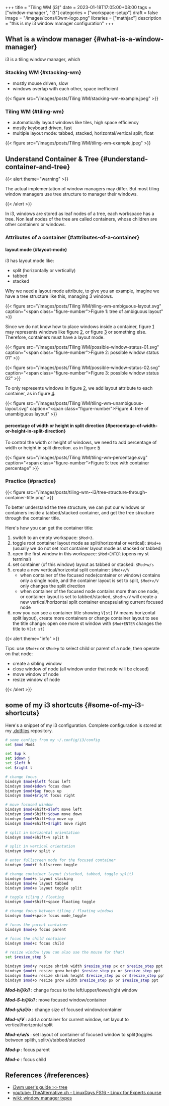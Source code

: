 +++
title = "Tiling WM (i3)"
date = 2023-01-18T17:05:00+08:00
tags = ["window-manager", "i3"]
categories = ["workspace-setup"]
draft = false
image = "/images/icons/i3wm-logo.png"
libraries = ["mathjax"]
description = "this is my i3 window manager configuration"
+++

## What is a window manager {#what-is-a-window-manager}

i3 is a tiling window manager, which


### Stacking WM {#stacking-wm}

-   mostly mouse driven, slow
-   windows overlap with each other, space inefficient

{{< figure src="/images/posts/Tiling WM/stacking-wm-example.jpeg" >}}


### Tiling WM {#tiling-wm}

-   automatically layout windows like tiles, high space efficiency
-   mostly keyboard driven, fast
-   multiple layout mode: tabbed, stacked, horizontal/vertical split, float

{{< figure src="/images/posts/Tiling WM/tiling-wm-example.jpeg" >}}


## Understand Container &amp; Tree {#understand-container-and-tree}

{{< alert theme="warning" >}}

The actual implementation of window managers may differ. But most tiling window managers use tree structure to manager their windows.

{{< /alert >}}

In i3,  windows are stored as leaf nodes of a tree, each workspace has a tree. Non leaf nodes of the tree are called containers, whose children are other containers or windows.


### Attributes of a container {#attributes-of-a-container}


#### layout mode {#layout-mode}

i3 has layout mode like:

-   split (horizontally or vertically)
-   tabbed
-   stacked

Why we need a layout mode attribute, to give you an example, imagine we have a tree structure like this, managing 3 windows.

<a id="figure--fig:tiling-wm-ambiguous-layout"></a>

{{< figure src="/images/posts/Tiling WM/tiling-wm-ambiguous-layout.svg" caption="<span class=\"figure-number\">Figure 1: </span>tree of ambiguous layout" >}}

Since we do not know how to place windows inside a container, figure [1](#figure--fig:tiling-wm-ambiguous-layout) may represents windows like figure [2](#figure--fig:possible-window-status-01), or figure [3](#figure--fig:possible-window-status-02) or something else. Therefore, containers must have a layout mode.

<a id="figure--fig:possible-window-status-01"></a>

{{< figure src="/images/posts/Tiling WM/possible-window-status-01.svg" caption="<span class=\"figure-number\">Figure 2: </span>possible window status 01" >}}

<a id="figure--fig:possible-window-status-02"></a>

{{< figure src="/images/posts/Tiling WM/possible-window-status-02.svg" caption="<span class=\"figure-number\">Figure 3: </span>possible window status 02" >}}

To only represents windows in figure [2](#figure--fig:possible-window-status-01), we add layout attribute to each container, as in figure [4](#figure--fig:tiling-wm-unambiguous-layout).

<a id="figure--fig:tiling-wm-unambiguous-layout"></a>

{{< figure src="/images/posts/Tiling WM/tiling-wm-unambiguous-layout.svg" caption="<span class=\"figure-number\">Figure 4: </span>tree of unambiguous layout" >}}


#### percentage of width or height in split direction {#percentage-of-width-or-height-in-split-direction}

To control the width or height of windows, we need to add percentage of width or height in split direction. as in figure [5](#figure--fig:tiling-wm-percentage)

<a id="figure--fig:tiling-wm-percentage"></a>

{{< figure src="/images/posts/Tiling WM/tiling-wm-percentage.svg" caption="<span class=\"figure-number\">Figure 5: </span>tree with container percentage" >}}


### Practice {#practice}

<a id="figure--understand tree structure through container title"></a>

{{< figure src="/images/posts/tiling-wm--i3/tree-structure-through-container-title.png" >}}

To better understand the tree structure, we can put our windows or containers inside a tabbed/stacked container, and get the tree structure through the container title.

Here's how you can get the container title:

1.  switch to an empty workspace: `$Mod+3`.
2.  toggle root container layout mode as split(horizontal or vertical): `$Mod+e` (usually we do not set root container layout mode as stacked or tabbed)
3.  open the first window in this workspace: `$Mod+ENTER` (opens my st terminal)
4.  set container (of this window) layout as tabbed or stacked: `$Mod+w/s`
5.  create a new vertical/horizontal split container: `$Mod+v/V`
    -   when container of the focused node(container or window) contains only a single node, and the container layout is set to split, `$Mod+v/V` only changes the split direction
    -   when container of the focused node contains more than one node, or container layout is set to tabbed/stacked, `$Mod+v/V` will create a new vertical/horizontal split container encapsulating current focused node
6.  now you can see a container title showing `V[st]` (V means horizontal split layout), create more containers or change container layout to see the title change: open one more st window with `$Mod+ENTER` changes the title to `V[st st]`

{{< alert theme="info" >}}

Tips:
use `$Mod+c` or `$Mod+p` to select child or parent of a node, then operate on that node:

-   create a sibling window
-   close window of node (all window under that node will be closed)
-   move  window of node
-   resize window of node

{{< /alert >}}


## some of my i3 shortcuts {#some-of-my-i3-shortcuts}

Here's a snippet of my i3 configuration. Complete configuration is stored at my  [.dotfiles](https://github.com/sky-bro/.dotfiles/blob/master/.config/i3/config) repository.

```sh
# some configs from my ~/.config/i3/config
set $mod Mod4

set $up k
set $down j
set $left h
set $right l

# change focus
bindsym $mod+$left focus left
bindsym $mod+$down focus down
bindsym $mod+$up focus up
bindsym $mod+$right focus right

# move focused window
bindsym $mod+Shift+$left move left
bindsym $mod+Shift+$down move down
bindsym $mod+Shift+$up move up
bindsym $mod+Shift+$right move right

# split in horizontal orientation
bindsym $mod+Shift+v split h

# split in vertical orientation
bindsym $mod+v split v

# enter fullscreen mode for the focused container
bindsym $mod+f fullscreen toggle

# change container layout (stacked, tabbed, toggle split)
bindsym $mod+s layout stacking
bindsym $mod+w layout tabbed
bindsym $mod+e layout toggle split

# toggle tiling / floating
bindsym $mod+Shift+space floating toggle

# change focus between tiling / floating windows
bindsym $mod+space focus mode_toggle

# focus the parent container
bindsym $mod+p focus parent

# focus the child container
bindsym $mod+c focus child

# resize window (you can also use the mouse for that)
set $resize_step 5

bindsym $mod+y resize shrink width $resize_step px or $resize_step ppt
bindsym $mod+i resize grow height $resize_step px or $resize_step ppt
bindsym $mod+u resize shrink height $resize_step px or $resize_step ppt
bindsym $mod+o resize grow width $resize_step px or $resize_step ppt
```

_**Mod-h/j/k/l**_
: change focus to the left/upper/lower/right window

_**Mod-S-h/j/k/l**_
: move focused window/container

_**Mod-y/u/i/o**_
: change size of focused window/container

_**Mod-v/V**_
: add a container for current window, set layout to vertical/horizontal split

_**Mod-e/w/s**_
: set layout of container of focused window to split(toggles between splith, splitv)/tabbed/stacked

_**Mod-p**_
: focus parent

_**Mod-c**_
: focus child


## References {#references}

-   [i3wm user's guide &gt;&gt; tree](https://i3wm.org/docs/userguide.html#_tree)
-   [youtube: TheAlternative.ch - LinuxDays FS16 - Linux for Experts course](https://www.youtube.com/watch?v=Api6dFMlxAA)
-   [wiki: window manager types](https://en.wikipedia.org/wiki/Window_manager#Types)
